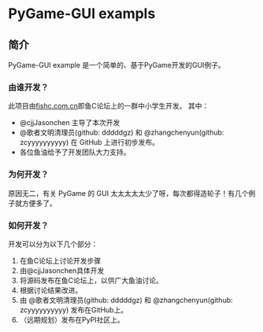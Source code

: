 # PyGame-GUI exampls

## 简介
PyGame-GUI example 是一个简单的、基于PyGame开发的GUI例子。
### 由谁开发？
此项目由[fishc.com.cn](url)即鱼C论坛上的一群中小学生开发。
其中：
 - @cjjJasonchen 主导了本次开发
 - @歌者文明清理员(github: dddddgz) 和 @zhangchenyun(github: zcyyyyyyyyyy) 在 GitHub 上进行初步发布。
 - 各位鱼油给予了开发团队大力支持。
### 为何开发？
原因无二，有关 PyGame 的 GUI 太太太太太少了呀，每次都得造轮子！有几个例子就方便多了。
### 如何开发？
开发可以分为以下几个部分：
 1. 在鱼C论坛上讨论开发步骤
 2. 由@cjjJasonchen具体开发
 3. 将源码发布在鱼C论坛上，以供广大鱼油讨论。
 4. 根据讨论结果改进。
 5. 由 @歌者文明清理员(github: dddddgz) 和 @zhangchenyun(github: zcyyyyyyyyyy) 发布在GitHub上。
 6. （远期规划）发布在PyPI社区上。
